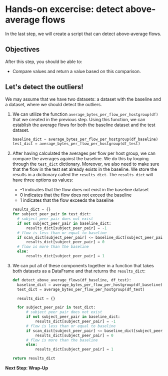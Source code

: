# Hands-on excercise: detect above-average flows
In the last step, we will create a script that can detect above-average flows. 

## Objectives

After this step, you should be able to:
* Compare values and return a value based on this comparison. 

## Let's detect the outliers!

We may assume that we have two datasets: a dataset with the baseline and a dataset, where we should detect the outliers. 

1. We can utilize the function `average_bytes_per_flow_per_hostgroup(df)` that we created in the previous step. Using this function, we can establish the average flows for both the baseline dataset and the test dataset. 

    ```python
    baseline_dict = average_bytes_per_flow_per_hostgroup(df_baseline)
    test_dict = average_bytes_per_flow_per_hostgroup(df_test)
    ```
2. After having calculated the averages per flow per host group, we can compare the averages against the baseline. We do this by looping through the `test_dict` dictionary. Moreover, we also need to make sure that the flow in the test set already exists in the baseline. We store the results in a dictionary called the `results_dict`. The `results_dict` will have three options as values:
    * -1 indicates that the flow does not exist in the baseline dataset
    * 0 indicates that the flow does not exceed the baseline
    * 1 indicates that the flow exceeds the baseline

    ```python
    results_dict = {}
    for subject_peer_pair in test_dict:
      # subject peer pair does not exist
      if not subject_peer_pair in baseline_dict:
          results_dict[subject_peer_pair] = -1
      # flow is less than or equal to baseline
      if scan_dict[subject_peer_pair] <= baseline_dict[subject_peer_pair]:
          results_dict[subject_peer_pair] = 0 
      # flow is more than the baseline
      else:
          results_dict[subject_peer_pair] = 1
      ```

3. We can put all of these components together in a function that takes both datasets as a DataFrame and that returns the `results_dict`: 

    ```python
    def detect_above_average_flows(df_baseline, df_test):
      baseline_dict = average_bytes_per_flow_per_hostgroup(df_baseline)
      test_dict = average_bytes_per_flow_per_hostgroup(df_test)

      results_dict = {}

      for subject_peer_pair in test_dict:
          # subject peer pair does not exist
          if not subject_peer_pair in baseline_dict:
              results_dict[subject_peer_pair] = -1
          # flow is less than or equal to baseline
          if scan_dict[subject_peer_pair] <= baseline_dict[subject_peer_pair]:
              results_dict[subject_peer_pair] = 0 
          # flow is more than the baseline
          else:
              results_dict[subject_peer_pair] = 1

    return results_dict
    ```

    

**Next Step: Wrap-Up**